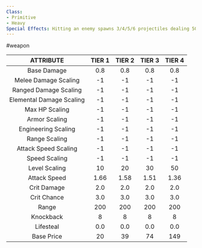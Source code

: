```yaml
---
Class:
- Primitive
- Heavy
Special Effects: Hitting an enemy spawns 3/4/5/6 projectiles dealing 50% damage
---
```

#weapon

| **ATTRIBUTE**| **TIER 1**| **TIER 2**| **TIER 3**| **TIER 4** |
| :---: | :---: | :---: | :---: | :---:  |
| Base Damage | 0.8   | 0.8   | 0.8   | 0.8  |
| Melee Damage Scaling | -1   | -1   | -1   | -1  |
| Ranged Damage Scaling | -1   | -1   | -1   | -1  |
| Elemental Damage Scaling | -1   | -1   | -1   | -1  |
| Max HP Scaling | -1   | -1   | -1   | -1  |
| Armor Scaling | -1   | -1   | -1   | -1  |
| Engineering Scaling | -1   | -1   | -1   | -1  |
| Range Scaling | -1   | -1   | -1   | -1  |
| Attack Speed Scaling | -1   | -1   | -1   | -1  |
| Speed Scaling | -1   | -1   | -1   | -1  |
| Level Scaling | 10   | 20   | 30   | 50  |
| Attack Speed | 1.66   | 1.58   | 1.51   | 1.36  |
| Crit Damage | 2.0   | 2.0   | 2.0   | 2.0  |
| Crit Chance | 3.0   | 3.0   | 3.0   | 3.0  |
| Range | 200   | 200   | 200   | 200  |
| Knockback | 8   | 8   | 8   | 8  |
| Lifesteal | 0.0   | 0.0   | 0.0   | 0.0  |
| Base Price | 20   | 39   | 74   | 149  |
